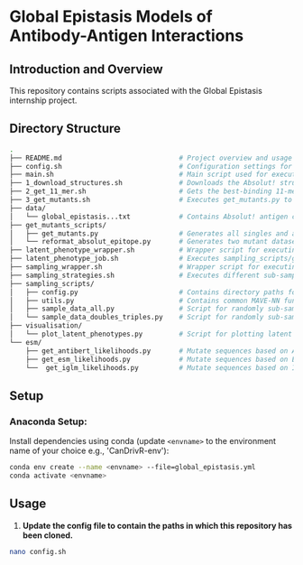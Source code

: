 # Global Epistasis Models of Antibody-Antigen Interactions

## Introduction and Overview

This repository contains scripts associated with the Global Epistasis internship project. 

## Directory Structure
```bash
.
├── README.md                             # Project overview and usage instructions
├── config.sh                             # Configuration settings for the pipeline- **This must be updated for the models to work!**
├── main.sh                               # Main script used for executing pipeline
├── 1_download_structures.sh              # Downloads the Absolut! structure files for complexes in data/global_epistasis_cdrs_greater_11.txt
├── 2_get_11_mer.sh                       # Gets the best-binding 11-mer slide for the above CDR-H3 sequences, for sequences >11 amino acids.
├── 3_get_mutants.sh                      # Executes get_mutants.py to generate all single mutants from the above 11-mer, and a specified percentage of doubles and triples. Then this script obtains Absolut! binding affinities for all mutants and re-formats for MAVE-NN.
├── data/                          
│   └── global_epistasis...txt            # Contains Absolut! antigen complexes & CDR-H3 sequence for which the WT CDR-H3 is predicted to be >=11 amino acids long by AbYsis.
├── get_mutants_scripts/
│   ├── get_mutants.py                    # Generates all singles and a specified number of doubles and triple mutants.
│   └── reformat_absolut_epitope.py       # Generates two mutant datasets- one constrained to a single epitope, and another considering epitope switching.
├── latent_phenotype_wrapper.sh           # Wrapper script for executing latent_phenotype_job.sh for each antigen complex.
├── latent_phenotype_job.sh               # Executes sampling_scripts/get_latent_phenotype_info.py
├── sampling_wrapper.sh                   # Wrapper script for executing sampling_strategies.sh for each antigen complex.
├── sampling_strategies.sh                # Executes different sub-sampling scripts.
├── sampling_scripts/
│   ├── config.py                         # Contains directory paths for input data and results. 
│   ├── utils.py                          # Contains common MAVE-NN functions and models
│   ├── sample_data_all.py                # Script for randomly sub-sampling training data
│   └── sample_data_doubles_triples.py    # Script for randomly sub-sampling training data
├── visualisation/
│   └── plot_latent_phenotypes.py         # Script for plotting latent phenotypes vs observed phenotypes.
└── esm/
    ├── get_antibert_likelihoods.py       # Mutate sequences based on AntiBert likelihoods
    ├── get_esm_likelihoods.py            # Mutate sequences based on ESM likelihoods
    └──  get_iglm_likelihoods.py          # Mutate sequences based on IGLM likelihoods

```

## Setup

### **Anaconda Setup:**
Install dependencies using conda (update ```<envname>``` to the environment name of your choice e.g., 'CanDrivR-env'):

```bash
conda env create --name <envname> --file=global_epistasis.yml
conda activate <envname>
```
## Usage
1. **Update the config file to contain the paths in which this repository has been cloned.**
   
```bash
nano config.sh
```



